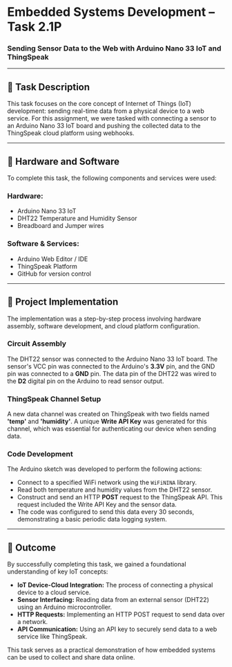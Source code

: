 # Embedded Systems Development – Task 2.1P
### Sending Sensor Data to the Web with Arduino Nano 33 IoT and ThingSpeak

---

## 📘 **Task Description**
This task focuses on the core concept of Internet of Things (IoT) development: sending real-time data from a physical device to a web service. For this assignment, we were tasked with connecting a sensor to an Arduino Nano 33 IoT board and pushing the collected data to the ThingSpeak cloud platform using webhooks.

---

## 🔹 **Hardware and Software**
To complete this task, the following components and services were used:

### Hardware:
* Arduino Nano 33 IoT
* DHT22 Temperature and Humidity Sensor
* Breadboard and Jumper wires

### Software & Services:
* Arduino Web Editor / IDE
* ThingSpeak Platform
* GitHub for version control

---

## 🔹 **Project Implementation**
The implementation was a step-by-step process involving hardware assembly, software development, and cloud platform configuration.

### Circuit Assembly
The DHT22 sensor was connected to the Arduino Nano 33 IoT board. The sensor's VCC pin was connected to the Arduino's **3.3V** pin, and the GND pin was connected to a **GND** pin. The data pin of the DHT22 was wired to the **D2** digital pin on the Arduino to read sensor output.

### ThingSpeak Channel Setup
A new data channel was created on ThingSpeak with two fields named **'temp'** and **'humidity'**. A unique **Write API Key** was generated for this channel, which was essential for authenticating our device when sending data.

### Code Development
The Arduino sketch was developed to perform the following actions:
* Connect to a specified WiFi network using the `WiFiNINA` library.
* Read both temperature and humidity values from the DHT22 sensor.
* Construct and send an HTTP **POST** request to the ThingSpeak API. This request included the Write API Key and the sensor data.
* The code was configured to send this data every 30 seconds, demonstrating a basic periodic data logging system.

---

## 📌 **Outcome**
By successfully completing this task, we gained a foundational understanding of key IoT concepts:
* **IoT Device-Cloud Integration:** The process of connecting a physical device to a cloud service.
* **Sensor Interfacing:** Reading data from an external sensor (DHT22) using an Arduino microcontroller.
* **HTTP Requests:** Implementing an HTTP POST request to send data over a network.
* **API Communication:** Using an API key to securely send data to a web service like ThingSpeak.

This task serves as a practical demonstration of how embedded systems can be used to collect and share data online.
